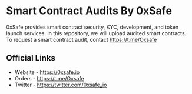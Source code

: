# Smart Contract Audits By 0xSafe
0xSafe provides smart contract security, KYC, development, and token launch services. In this repository, we will upload audited smart contracts. To request a smart contract audit, contact https://t.me/Oxsafe

## Official Links
* Website - https://0xsafe.io
* Orders - https://t.me/Oxsafe
* Twitter - https://twitter.com/0xsafe_io
